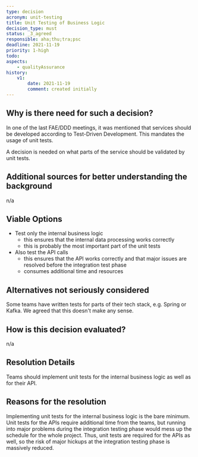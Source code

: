 ```yaml
---
type: decision
acronym: unit-testing
title: Unit Testing of Business Logic
decision_type: must
status: _3_agreed
responsible: aha;thu;tra;psc
deadline: 2021-11-19
priority: 1-high
todo:
aspects:
    - qualityAssurance
history:
    v1:
        date: 2021-11-19
        comment: created initially
---
```


## Why is there need for such a decision?

In one of the last FAE/DDD meetings, it was mentioned that services should be
developed according to Test-Driven Development. This mandates the usage of unit tests.

A decision is needed on what parts of the service should be validated by unit tests.

## Additional sources for better understanding the background

n/a

## Viable Options

- Test only the internal business logic
  - this ensures that the internal data processing works correctly
  - this is probably the most important part of the unit tests
- Also test the API calls
  - this ensures that the API works correctly and that major issues are resolved before the integration test phase
  - consumes additional time and resources

## Alternatives not seriously considered

Some teams have written tests for parts of their tech stack, e.g. Spring or Kafka.
We agreed that this doesn't make any sense.

## How is this decision evaluated?

n/a

## Resolution Details

Teams should implement unit tests for the internal business logic as well as for their API.

## Reasons for the resolution

Implementing unit tests for the internal business logic is the bare minimum.
Unit tests for the APIs require additional time from the teams, but running into major problems during the integration
testing phase would mess up the schedule for the whole project.
Thus, unit tests are required for the APIs as well, so the risk of major hickups at the integration testing
phase is massively reduced.

